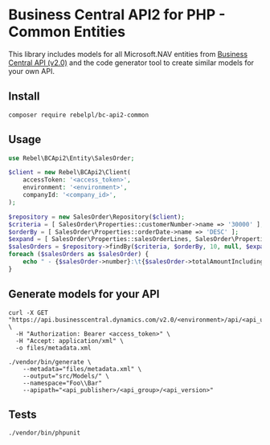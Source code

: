# Business Central API2 for PHP - Common Entities
This library includes models for all Microsoft.NAV entities from [Business Central API (v2.0)](https://learn.microsoft.com/en-us/dynamics365/business-central/dev-itpro/api-reference/v2.0/)
and the code generator tool to create similar models for your own API. 

## Install
```shell
composer require rebelpl/bc-api2-common
```

## Usage
```php
use Rebel\BCApi2\Entity\SalesOrder;

$client = new Rebel\BCApi2\Client(
    accessToken: '<access_token>',
    environment: '<environment>',
    companyId: '<company_id>',
);

$repository = new SalesOrder\Repository($client);
$criteria = [ SalesOrder\Properties::customerNumber->name => '30000' ];
$orderBy = [ SalesOrder\Properties::orderDate->name => 'DESC' ];
$expand = [ SalesOrder\Properties::salesOrderLines, SalesOrder\Properties::customer ];
$salesOrders = $repository->findBy($criteria, $orderBy, 10, null, $expand);
foreach ($salesOrders as $salesOrder) {
    echo " - {$salesOrder->number}:\t{$salesOrder->totalAmountIncludingTax} {$salesOrder->currencyCode}\n"; 
}
```

## Generate models for your API
```shell
curl -X GET "https://api.businesscentral.dynamics.com/v2.0/<environment>/api/<api_ublisher>/<api_group>/<api_version>/$metadata" \
  -H "Authorization: Bearer <access_token>" \
  -H "Accept: application/xml" \
  -o files/metadata.xml

./vendor/bin/generate \
    --metadata="files/metadata.xml" \
    --output="src/Models/" \
    --namespace="Foo\\Bar"
    --apipath="<api_publisher>/<api_group>/<api_version>"
```

## Tests
```shell
./vendor/bin/phpunit
```
